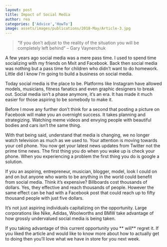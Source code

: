 ```yaml
---
layout: post
title: Impact of Social Media
author: rea
categories: ['Advice','HowTo']
image: assets/images/publications/2018-May/Article-3.jpg
---
```


>“If you don’t adjust to the reality of the situation you will
be completely left behind” – Gary Vaynerchuk


A few years ago social media was a mere pass time. I used to spend time socializing with my friends on Mxit and Facebook. Back then social media was nothing but a pass time for children who didn’t want to do homework. Little did I know I'm going to build a business on social media.


Today social media is the place to be. Platforms like Instagram have allowed models, musicians, fitness fanatics and even graphic designers to break out. Social media isn’t a phase anymore, it’s an era. It has made it much easier for those aspiring to be somebody to make it.

Before I move any further don’t think for a second that posting a picture on Facebook will make you an overnight success. It takes planning and strategizing. Watching meme videos and envying people with beautiful bodies and cars isn’t the same thing.


With that being said, understand that media is changing, we no longer watch television as much as we used to. Your attention is moving towards your cell phone. You now get your latest news updates from Twitter not the prime time news. The first thing you do when you wake up is check your phone. When you experiencing a problem the first thing you do is google a solution.


If you an aspiring, entrepreneur, musician, blogger, model, look I could on and on but anyone who wants to be anything in the world could benefit from social media. Think it’s expensive? Billboards cost thousands of dollars.
Yes, they effective and reach thousands of people. However the same effect can be had with a Facebook post that could reach up to fifty thousand people with just five dollars.


It’s not just aspiring individuals capitalizing on the opportunity. Large corporations like Nike, Adidas, Woolworths and BMW take advantage of how grossly undervalued social media is being taken.


If you taking advantage of this current opportunity you ** will** regret it. If you liked the article and would like to know more about how to actually get to doing then you’ll love what we have in store for you next week.
